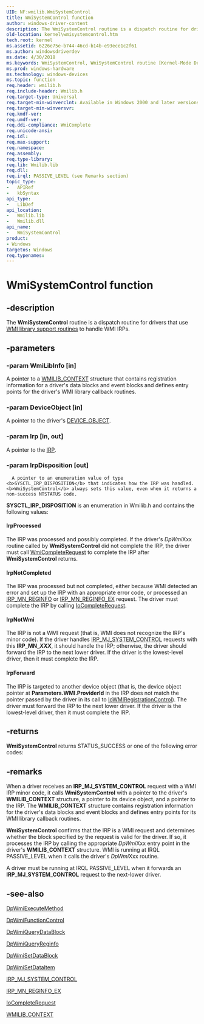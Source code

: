 ```yaml
---
UID: NF:wmilib.WmiSystemControl
title: WmiSystemControl function
author: windows-driver-content
description: The WmiSystemControl routine is a dispatch routine for drivers that use WMI library support routines to handle WMI IRPs.
old-location: kernel\wmisystemcontrol.htm
tech.root: kernel
ms.assetid: 6226e75e-b744-46cd-b14b-e93ece1c2f61
ms.author: windowsdriverdev
ms.date: 4/30/2018
ms.keywords: WmiSystemControl, WmiSystemControl routine [Kernel-Mode Driver Architecture], k902_7bd87d12-7e45-4dd1-a78b-6389c6894ea4.xml, kernel.wmisystemcontrol, wmilib/WmiSystemControl
ms.prod: windows-hardware
ms.technology: windows-devices
ms.topic: function
req.header: wmilib.h
req.include-header: Wmilib.h
req.target-type: Universal
req.target-min-winverclnt: Available in Windows 2000 and later versions of Windows.
req.target-min-winversvr: 
req.kmdf-ver: 
req.umdf-ver: 
req.ddi-compliance: WmiComplete
req.unicode-ansi: 
req.idl: 
req.max-support: 
req.namespace: 
req.assembly: 
req.type-library: 
req.lib: Wmilib.lib
req.dll: 
req.irql: PASSIVE_LEVEL (see Remarks section)
topic_type:
-	APIRef
-	kbSyntax
api_type:
-	LibDef
api_location:
-	Wmilib.lib
-	Wmilib.dll
api_name:
-	WmiSystemControl
product:
- Windows
targetos: Windows
req.typenames: 
---
```


# WmiSystemControl function


## -description


The <b>WmiSystemControl</b> routine is a dispatch routine for drivers that use <a href="https://msdn.microsoft.com/e0920c72-97bd-45c2-ad3f-03117dddc81b">WMI library support routines</a> to handle WMI IRPs.


## -parameters




### -param WmiLibInfo [in]

A pointer to a <a href="https://msdn.microsoft.com/library/windows/hardware/ff565813">WMILIB_CONTEXT</a> structure that contains registration information for a driver's data blocks and event blocks and defines entry points for the driver's WMI library callback routines. 


### -param DeviceObject [in]

A pointer to the driver's <a href="https://msdn.microsoft.com/library/windows/hardware/ff543147">DEVICE_OBJECT</a>. 


### -param Irp [in, out]

A pointer to the <a href="https://msdn.microsoft.com/library/windows/hardware/ff550694">IRP</a>.


### -param IrpDisposition [out]


      A pointer to an enumeration value of type <b>SYSCTL_IRP_DISPOSITION</b> that indicates how the IRP was handled. <b>WmiSystemControl</b> always sets this value, even when it returns a non-success NTSTATUS code.

<b>SYSCTL_IRP_DISPOSITION</b> is an enumeration in Wmilib.h and contains the following values:





#### IrpProcessed

The IRP was processed and possibly completed. If the driver's <i>DpWmi</i>Xxx routine called by <b>WmiSystemControl</b> did not complete the IRP, the driver must call <a href="https://msdn.microsoft.com/library/windows/hardware/ff565798">WmiCompleteRequest</a> to complete the IRP after <b>WmiSystemControl</b> returns.



#### IrpNotCompleted

The IRP was processed but not completed, either because WMI detected an error and set up the IRP with an appropriate error code, or processed an <a href="https://msdn.microsoft.com/library/windows/hardware/ff551731">IRP_MN_REGINFO</a> or <a href="https://msdn.microsoft.com/library/windows/hardware/ff551734">IRP_MN_REGINFO_EX</a> request. The driver must complete the IRP by calling <a href="https://msdn.microsoft.com/library/windows/hardware/ff548343">IoCompleteRequest</a>.



#### IrpNotWmi

The IRP is not a WMI request (that is, WMI does not recognize the IRP's minor code). If the driver handles <a href="https://msdn.microsoft.com/library/windows/hardware/ff550813">IRP_MJ_SYSTEM_CONTROL</a> requests with this <b>IRP_MN_<i>XXX</i></b>, it should handle the IRP; otherwise, the driver should forward the IRP to the next lower driver. If the driver is the lowest-level driver, then it must complete the IRP.



#### IrpForward

The IRP is targeted to another device object (that is, the device object pointer at <b>Parameters.WMI.ProviderId</b> in the IRP does not match the pointer passed by the driver in its call to <a href="https://msdn.microsoft.com/library/windows/hardware/ff550480">IoWMIRegistrationControl</a>). The driver must forward the IRP to the next lower driver. If the driver is the lowest-level driver, then it must complete the IRP.


## -returns



<b>WmiSystemControl</b> returns STATUS_SUCCESS or one of the following error codes:




## -remarks



When a driver receives an <b>IRP_MJ_SYSTEM_CONTROL</b> request with a WMI IRP minor code, it calls <b>WmiSystemControl</b> with a pointer to the driver's <b>WMILIB_CONTEXT</b> structure, a pointer to its device object, and a pointer to the IRP. The <b>WMILIB_CONTEXT</b> structure contains registration information for the driver's data blocks and event blocks and defines entry points for its WMI library callback routines.

<b>WmiSystemControl</b> confirms that the IRP is a WMI request and determines whether the block specified by the request is valid for the driver. If so, it processes the IRP by calling the appropriate <i>DpWmi</i>Xxx entry point in the driver's <b>WMILIB_CONTEXT</b> structure. WMI is running at IRQL PASSIVE_LEVEL when it calls the driver's <i>DpWmi</i>Xxx routine.

A driver must be running at IRQL PASSIVE_LEVEL when it forwards an <b>IRP_MJ_SYSTEM_CONTROL</b> request to the next-lower driver.




## -see-also




<a href="https://msdn.microsoft.com/library/windows/hardware/ff544090">DpWmiExecuteMethod</a>



<a href="https://msdn.microsoft.com/library/windows/hardware/ff544094">DpWmiFunctionControl</a>



<a href="https://msdn.microsoft.com/library/windows/hardware/ff544096">DpWmiQueryDataBlock</a>



<a href="https://msdn.microsoft.com/library/windows/hardware/ff544097">DpWmiQueryReginfo</a>



<a href="https://msdn.microsoft.com/library/windows/hardware/ff544104">DpWmiSetDataBlock</a>



<a href="https://msdn.microsoft.com/library/windows/hardware/ff544108">DpWmiSetDataItem</a>



<a href="https://msdn.microsoft.com/library/windows/hardware/ff550813">IRP_MJ_SYSTEM_CONTROL</a>



<a href="https://msdn.microsoft.com/library/windows/hardware/ff551734">IRP_MN_REGINFO_EX</a>



<a href="https://msdn.microsoft.com/library/windows/hardware/ff548343">IoCompleteRequest</a>



<a href="https://msdn.microsoft.com/library/windows/hardware/ff565813">WMILIB_CONTEXT</a>
 

 

